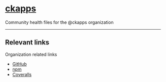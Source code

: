 # [ckapps](https://github.com/ckapps/)

Community health files for the @ckapps organization

---

## Relevant links

Organization related links

- [GitHub](https://github.com/ckapps/)
- [npm](https://www.npmjs.com/org/ckapp/)
- [Coveralls](https://coveralls.io/github/ckapps)

